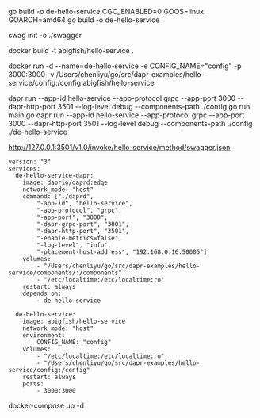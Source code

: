 go build -o de-hello-service
CGO_ENABLED=0 GOOS=linux GOARCH=amd64 go build -o de-hello-service

swag init -o ./swagger

docker build -t abigfish/hello-service .

docker run -d --name=de-hello-service -e CONFIG_NAME="config" -p 3000:3000 -v /Users/chenliyu/go/src/dapr-examples/hello-service/config:/config abigfish/hello-service

dapr run --app-id hello-service --app-protocol grpc --app-port 3000 --dapr-http-port 3501 --log-level debug --components-path ./config go run main.go
dapr run --app-id hello-service --app-protocol grpc --app-port 3000 --dapr-http-port 3501 --log-level debug --components-path ./config ./de-hello-service

http://127.0.0.1:3501/v1.0/invoke/hello-service/method/swagger.json
```
version: "3"
services:
  de-hello-service-dapr:
    image: daprio/daprd:edge
    network_mode: "host"
    command: ["./daprd",
        "-app-id", "hello-service",
        "-app-protocol", "grpc",
        "-app-port", "3000",
        "-dapr-grpc-port", "3801",
        "-dapr-http-port", "3501",
        "-enable-metrics=false",
        "-log-level", "info",
        "-placement-host-address", "192.168.0.16:50005"]
    volumes:
        - "/Users/chenliyu/go/src/dapr-examples/hello-service/components/:/components"
        - "/etc/localtime:/etc/localtime:ro"
    restart: always
    depends_on:
        - de-hello-service

  de-hello-service:
    image: abigfish/hello-service
    network_mode: "host"
    environment:
        CONFIG_NAME: "config"
    volumes:
        - "/etc/localtime:/etc/localtime:ro"
        - "/Users/chenliyu/go/src/dapr-examples/hello-service/config:/config"
    restart: always
    ports:
        - 3000:3000
```

docker-compose up -d


